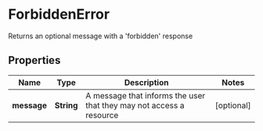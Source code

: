 

# ForbiddenError

Returns an optional message with a 'forbidden' response

## Properties

| Name | Type | Description | Notes |
|------------ | ------------- | ------------- | -------------|
|**message** | **String** | A message that informs the user that they may not access a resource |  [optional] |



